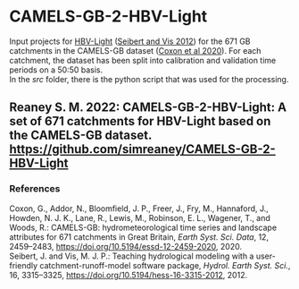 # CAMELS-GB-2-HBV-Light
Input projects for [HBV-Light](https://www.geo.uzh.ch/en/units/h2k/Services/HBV-Model.html) ([Seibert and Vis 2012](https://hess.copernicus.org/articles/16/3315/2012/hess-16-3315-2012.html)) for the 671 GB catchments in the CAMELS-GB dataset ([Coxon et al 2020](https://essd.copernicus.org/articles/12/2459/2020/)). For each catchment, the dataset has been split into calibration and validation time periods on a 50:50 basis.  
In the *src* folder, there is the python script that was used for the processing.  

Reaney S. M. 2022: CAMELS-GB-2-HBV-Light: A set of 671 catchments for HBV-Light based on the CAMELS-GB dataset. https://github.com/simreaney/CAMELS-GB-2-HBV-Light
---
### References
Coxon, G., Addor, N., Bloomfield, J. P., Freer, J., Fry, M., Hannaford, J., Howden, N. J. K., Lane, R., Lewis, M., Robinson, E. L., Wagener, T., and Woods, R.: CAMELS-GB: hydrometeorological time series and landscape attributes for 671 catchments in Great Britain, *Earth Syst. Sci. Data*, 12, 2459–2483, https://doi.org/10.5194/essd-12-2459-2020, 2020.  
Seibert, J. and Vis, M. J. P.: Teaching hydrological modeling with a user-friendly catchment-runoff-model software package, *Hydrol. Earth Syst. Sci.*, 16, 3315–3325, https://doi.org/10.5194/hess-16-3315-2012, 2012.
